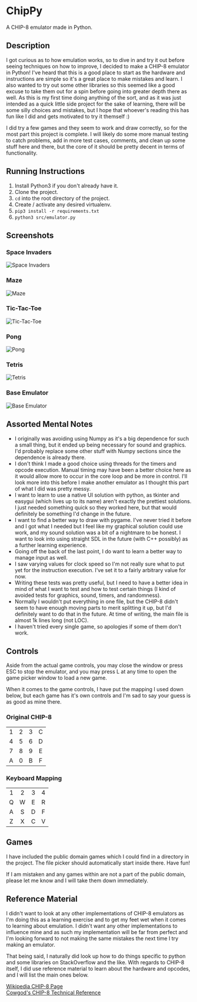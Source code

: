 # ChipPy
A CHIP-8 emulator made in Python.

## Description
I got curious as to how emulation works, so to dive in and try it out before seeing techniques on how to improve, I decided to make a CHIP-8 emulator in Python!  I've heard that this is a good place to start as the hardware and instructions are simple so it's a great place to make mistakes and learn.  I also wanted to try out some other libraries so this seemed like a good excuse to take them out for a spin before going into greater depth there as well.  As this is my first time doing anything of the sort, and as it was just intended as a quick little side project for the sake of learning, there will be some silly choices and mistakes, but I hope that whoever's reading this has fun like I did and gets motivated to try it themself :)

I did try a few games and they seem to work and draw correctly, so for the most part this project is complete.  I will likely do some more manual testing to catch problems, add in more test cases, comments, and clean up some stuff here and there, but the core of it should be pretty decent in terms of functionality.

## Running Instructions
1. Install Python3 if you don't already have it.
2. Clone the project.
3. `cd` into the root directory of the project.
4. Create / activate any desired virtualenv.
5. `pip3 install -r requirements.txt`
6. `python3 src/emulator.py`

## Screenshots
### Space Invaders
![Space Invaders](screenshots/space_invaders.png "Space Invaders")

### Maze
![Maze](screenshots/maze.png "Maze")

### Tic-Tac-Toe
![Tic-Tac-Toe](screenshots/tic_tac_toe.png "Tic-Tac-Toe")

### Pong
![Pong](screenshots/pong.png "Pong")

### Tetris
![Tetris](screenshots/tetris.png "Tetris")

### Base Emulator
![Base Emulator](screenshots/base.png "Base Emulator")

## Assorted Mental Notes
- I originally was avoiding using Numpy as it's a big dependence for such a small thing, but it ended up being necessary for sound and graphics.  I'd probably replace some other stuff with Numpy sections since the dependence is already there.
- I don't think I made a good choice using threads for the timers and opcode execution.  Manual timing may have been a better choice here as it would allow more to occur in the core loop and be more in control.  I'll look more into this before I make another emulator as I thought this part of what I did was pretty messy.
- I want to learn to use a native UI solution with python, as tkinter and easygui (which lives up to its name) aren't exactly the prettiest solutions.  I just needed something quick so they worked here, but that would definitely be something I'd change in the future.
- I want to find a better way to draw with pygame.  I've never tried it before and I got what I needed but I feel like my graphical solution could use work, and my sound solution was a bit of a nightmare to be honest.  I want to look into using straight SDL in the future (with C++ possibly) as a further learning experience.
- Going off the back of the last point, I do want to learn a better way to manage input as well.
- I saw varying values for clock speed so I'm not really sure what to put yet for the instruction execution.  I've set it to a fairly arbitrary value for now.
- Writing these tests was pretty useful, but I need to have a better idea in mind of what I want to test and how to test certain things (I kind of avoided tests for graphics, sound, timers, and randomness).
- Normally I wouldn't put everything in one file, but the CHIP-8 didn't seem to have enough moving parts to merit splitting it up, but I'd definitely want to do that in the future.  At time of writing, the main file is almost 1k lines long (not LOC).
- I haven't tried every single game, so apologies if some of them don't work.

## Controls
Aside from the actual game controls, you may close the window or press ESC to stop the emulator, and you may press L at any time to open the game picker window to load a new game.

When it comes to the game controls, I have put the mapping I used down below, but each game has it's own controls and I'm sad to say your guess is as good as mine there.

### Original CHIP-8
|     |     |     |     |
|:---:|:---:|:---:|:---:|
|  1  |  2  |  3  |  C  |
|  4  |  5  |  6  |  D  |
|  7  |  8  |  9  |  E  |
|  A  |  0  |  B  |  F  |

### Keyboard Mapping
|     |     |     |     |
|:---:|:---:|:---:|:---:|
|  1  |  2  |  3  |  4  |
|  Q  |  W  |  E  |  R  |
|  A  |  S  |  D  |  F  |
|  Z  |  X  |  C  |  V  |

## Games
I have included the public domain games which I could find in a directory in the project.  The file picker should automatically start inside there.  Have fun!

If I am mistaken and any games within are not a part of the public domain, please let me know and I will take them down immediately.

## Reference Material
I didn't want to look at any other implementations of CHIP-8 emulators as I'm doing this as a learning exercise and to get my feet wet when it comes to learning about emulation.  I didn't want any other implementations to influence mine and as such my implementation will be far from perfect and I'm looking forward to not making the same mistakes the next time I try making an emulator.

That being said, I naturally did look up how to do things specific to python and some libraries on StackOverflow and the like.
With regards to CHIP-8 itself, I did use reference material to learn about the hardware and opcodes, and I will list the main ones below.

[Wikipedia CHIP-8 Page](https://en.wikipedia.org/wiki/CHIP-8)  
[Cowgod's CHIP-8 Technical Reference](http://devernay.free.fr/hacks/chip8/C8TECH10.HTM)
